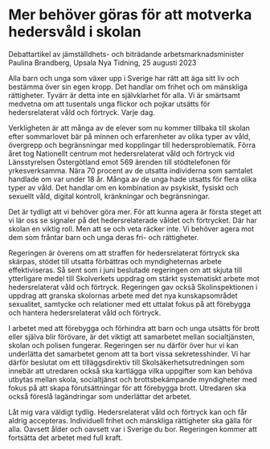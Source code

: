 # Mer behöver göras för att motverka hedersvåld i skolan

Debattartikel av jämställdhets- och biträdande arbetsmarknadsminister Paulina Brandberg, Upsala Nya Tidning, 25 augusti 2023

Alla barn och unga som växer upp i Sverige har rätt att äga sitt liv och bestämma över sin egen kropp. Det handlar om frihet och om mänskliga rättigheter. Tyvärr är detta inte en självklarhet för alla. Vi är smärtsamt medvetna om att tusentals unga flickor och pojkar utsätts för hedersrelaterat våld och förtryck. Varje dag.

Verkligheten är att många av de elever som nu kommer tillbaka till skolan efter sommarlovet bär på minnen och erfarenheter av olika typer av våld, övergrepp och begränsningar med kopplingar till hedersproblematik. Förra året tog Nationellt centrum mot hedersrelaterat våld och förtryck vid Länsstyrelsen Östergötland emot 569 ärenden till stödtelefonen för yrkesverksamma. Nära 70 procent av de utsatta individerna som samtalet handlade om var under 18 år. Många av de unga hade utsatts för flera olika typer av våld. Det handlar om en kombination av psykiskt, fysiskt och sexuellt våld, digital kontroll, kränkningar och begränsningar.

Det är tydligt att vi behöver göra mer. För att kunna agera är första steget att vi lär oss se signaler på det hedersrelaterade våldet och förtrycket. Där har skolan en viktig roll. Men att se och veta räcker inte. Vi behöver agera mot dem som fråntar barn och unga deras fri- och rättigheter.

Regeringen är överens om att straffen för hedersrelaterat förtryck ska skärpas, stödet till utsatta förbättras och myndigheternas arbete effektiviseras. Så sent som i juni beslutade regeringen om att skjuta till ytterligare medel till Skolverkets uppdrag om stärkt systematiskt arbete mot hedersrelaterat våld och förtryck. Regeringen gav också Skolinspektionen i uppdrag att granska skolornas arbete med det nya kunskapsområdet sexualitet, samtycke och relationer med ett uttalat fokus på att förebygga och hantera hedersrelaterat våld och förtryck.

I arbetet med att förebygga och förhindra att barn och unga utsätts för brott eller själva blir förövare, är det viktigt att samarbetet mellan socialtjänsten, skolan och polisen fungerar. Regeringen ser nu därför över hur vi kan underlätta det samarbetet genom att ta bort vissa sekretesshinder. Vi har därför beslutat om ett tilläggsdirektiv till Skolsäkerhetsutredningen som innebär att utredaren också ska kartlägga vilka uppgifter som kan behöva utbytas mellan skola, socialtjänst och brottsbekämpande myndigheter med fokus på att skapa förutsättningar för att förebygga brott. Utredaren ska också föreslå lagändringar som underlättar det arbetet.

Låt mig vara väldigt tydlig. Hedersrelaterat våld och förtryck kan och får aldrig accepteras. Individuell frihet och mänskliga rättigheter ska gälla för alla. Oavsett ålder och oavsett var i Sverige du bor. Regeringen kommer att fortsätta det arbetet med full kraft.
